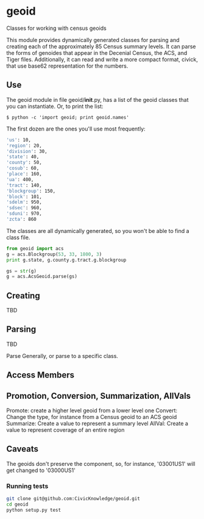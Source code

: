 geoid
=====

Classes for working with census geoids

This module provides dynamically generated classes for parsing and creating each of the approximately 85 Census 
summary levels. It can parse the forms of genoides that appear in the Decenial Census, the ACS, and Tiger files. 
Additionally, it can read and write a more compact format, civick,  that use base62 representation for the numbers. 

Use
---

The geoid module in file geoid/__init__.py,  has a list of the geoid classes that you can instantiate. Or, to print
the list:

    $ python -c 'import geoid; print geoid.names'

The first dozen are the ones you'll use most frequently: 

```bash
'us': 10,
'region': 20,
'division': 30,
'state': 40,
'county': 50,
'cosub': 60,
'place': 160,
'ua': 400,
'tract': 140,
'blockgroup': 150,
'block': 101,
'sdelm': 950,
'sdsec': 960,
'sduni': 970,
'zcta': 860
```

The classes are all dynamically generated, so you won't be able to find a class file. 

```python
from geoid import acs
g = acs.Blockgroup(53, 33, 1800, 3)
print g.state, g.county.g.tract.g.blockgroup

gs = str(g)
g = acs.AcsGeoid.parse(gs)
```

Creating
--------

TBD

Parsing
-------
TBD

Parse Generally, or parse to a specific class. 

Access Members
--------------


Promotion, Conversion, Summarization, AllVals
---------------------------------------------

Promote: create a higher level geoid from a lower level one
Convert: Change the type, for instance from a Census geoid to an ACS geoid
Summarize: Create a value to represent a summary level
AllVal: Create a value to represent coverage of an entire region

Caveats
-------

The geoids don't preserve the component, so, for instance,  '03001US1' will get changed to '03000US1'


### Running tests
```bash
git clone git@github.com:CivicKnowledge/geoid.git
cd geoid
python setup.py test
```


